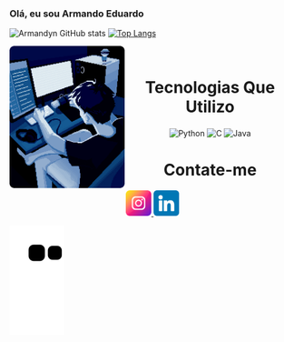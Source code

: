 
### Olá, eu sou Armando Eduardo

![Armandyn GitHub stats](https://github-readme-stats.vercel.app/api?username=ArmandynCoder&show_icons=true&theme=dark)
[![Top Langs](https://github-readme-stats.vercel.app/api/top-langs/?username=ArmandynCoder&layout=donut-vertical)](https://github.com/anuraghazra/github-readme-stats)



<div align="center">
    <div style="display:inline_block">
        <img align="left" height="250" alt="coding_image" src="paraGitHub.gif">
        <br>
        <h1 align="center">Tecnologias Que Utilizo </h1>
        <img align="center" alt="Python" src="https://img.shields.io/badge/Python-3776AB?style=for-the-badge&logo=python&logoColor=white">
        <img align="center" alt="C" src="https://img.shields.io/badge/C-00599C?style=for-the-badge&logo=c&logoColor=white">
        <img align="center" alt="Java" src="https://img.shields.io/badge/Java-ED8B00?style=for-the-badge&logo=openjdk&logoColor=white">
        <h1 align="center"> Contate-me </h1>
        <a href="https://www.instagram.com/amandynn__/">
            <img width="45" src="instagram.png">
        </a>
        <a href="[https://www.instagram.com/amandynn__/](https://www.linkedin.com/in/armando-eduardo-942ab2249/)">
            <img width="45" src="linkedin.png">
        </a>
    </div>
</div>


![Snake animation](https://github.com/ArmandynCoder/ArmandynCoder/blob/output/github-contribution-grid-snake.svg)



